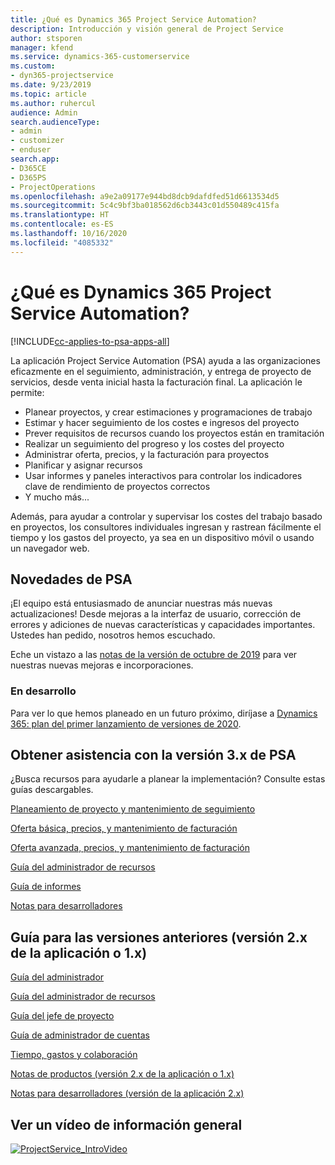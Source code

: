 ```yaml
---
title: ¿Qué es Dynamics 365 Project Service Automation?
description: Introducción y visión general de Project Service
author: stsporen
manager: kfend
ms.service: dynamics-365-customerservice
ms.custom:
- dyn365-projectservice
ms.date: 9/23/2019
ms.topic: article
ms.author: ruhercul
audience: Admin
search.audienceType:
- admin
- customizer
- enduser
search.app:
- D365CE
- D365PS
- ProjectOperations
ms.openlocfilehash: a9e2a09177e944bd8dcb9dafdfed51d6613534d5
ms.sourcegitcommit: 5c4c9bf3ba018562d6cb3443c01d550489c415fa
ms.translationtype: HT
ms.contentlocale: es-ES
ms.lasthandoff: 10/16/2020
ms.locfileid: "4085332"
---
```

# <a name="what-is-dynamics-365-project-service-automation"></a>¿Qué es Dynamics 365 Project Service Automation?

[!INCLUDE[cc-applies-to-psa-apps-all](../includes/cc-applies-to-psa-apps-all.md)]

La aplicación Project Service Automation (PSA) ayuda a las organizaciones eficazmente en el seguimiento, administración, y entrega de proyecto de servicios, desde venta inicial hasta la facturación final. La aplicación le permite:

- Planear proyectos, y crear estimaciones y programaciones de trabajo
- Estimar y hacer seguimiento de los costes e ingresos del proyecto
- Prever requisitos de recursos cuando los proyectos están en tramitación
- Realizar un seguimiento del progreso y los costes del proyecto
- Administrar oferta, precios, y la facturación para proyectos
- Planificar y asignar recursos
- Usar informes y paneles interactivos para controlar los indicadores clave de rendimiento de proyectos correctos
- Y mucho más...

Además, para ayudar a controlar y supervisar los costes del trabajo basado en proyectos, los consultores individuales ingresan y rastrean fácilmente el tiempo y los gastos del proyecto, ya sea en un dispositivo móvil o usando un navegador web.

## <a name="whats-new-in-psa"></a>Novedades de PSA
¡El equipo está entusiasmado de anunciar nuestras más nuevas actualizaciones! Desde mejoras a la interfaz de usuario, corrección de errores y adiciones de nuevas características y capacidades importantes. Ustedes han pedido, nosotros hemos escuchado.

Eche un vistazo a las [notas de la versión de octubre de 2019](https://docs.microsoft.com/dynamics365-release-plan/2019wave2/index) para ver nuestras nuevas mejoras e incorporaciones.

### <a name="in-development"></a>En desarrollo
Para ver lo que hemos planeado en un futuro próximo, diríjase a [Dynamics 365: plan del primer lanzamiento de versiones de 2020](https://docs.microsoft.com/dynamics365-release-plan/2020wave1/index).

## <a name="get-help-with-psa-version-3x"></a>Obtener asistencia con la versión 3.x de PSA
¿Busca recursos para ayudarle a planear la implementación? Consulte estas guías descargables.

 [Planeamiento de proyecto y mantenimiento de seguimiento](../psa/implementation-guides/project-planning-tracking.md)

 [Oferta básica, precios, y mantenimiento de facturación](../psa/implementation-guides/begin-quoting-pricing-billing.md)

 [Oferta avanzada, precios, y mantenimiento de facturación](../psa/implementation-guides/adv-quoting-pricing-billing.md)

 [Guía del administrador de recursos](../psa/implementation-guides/resource-management-guide.md)

 [Guía de informes](../psa/implementation-guides/reporting-guide.md)

 [Notas para desarrolladores](../psa/developer-guides/overview-dev-notes-v3.x.md)

## <a name="guidance-for-earlier-versions-app-version-2x-or-1x"></a>Guía para las versiones anteriores (versión 2.x de la aplicación o 1.x)
 [Guía del administrador](../psa/admin-guide.md)

 [Guía del administrador de recursos](../psa/resource-manager-guide.md)

 [Guía del jefe de proyecto](../psa/project-manager-guide.md)

 [Guía de administrador de cuentas](../psa/account-manager-guide.md)

 [Tiempo, gastos y colaboración](../psa/time-expense-collaboration-guide.md)

 [Notas de productos (versión 2.x de la aplicación o 1.x)](../psa/white-papers.md)

 [Notas para desarrolladores (versión de la aplicación 2.x)](../psa/developer-guides/add-custom-qoi-forms-v2.x.md)

 ## <a name="watch-a-2-minute-overview-video"></a>Ver un vídeo de información general
 <a name="heroArea"></a> [![ProjectService_IntroVideo](../psa/media/project-service-intro-video.png "ProjectService_IntroVideo")](https://go.microsoft.com/fwlink/p/?LinkId=799457)


